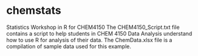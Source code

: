 # chemstats
Statistics Workshop in R for CHEM4150
The CHEM4150_Script.txt file contains a script to help students in CHEM 4150 Data Analysis understand how to use R for analysis of their data.
The ChemData.xlsx file is a compilation of sample data used for this example.
